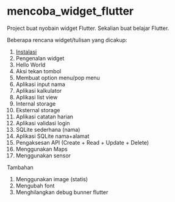# mencoba_widget_flutter

Project buat nyobain widget Flutter.
Sekalian buat belajar Flutter. 

Beberapa rencana widget/tulisan yang dicakup:

1.	[Instalasi](https://medium.com/@vianv31253/belajar-flutter-instalasi-902d17a07e2c)
2.	Pengenalan widget
3.	Hello World
4.	Aksi tekan tombol
5.	Membuat option menu/pop menu
6.	Aplikasi input nama
7.	Aplikasi kalkulator
8.	Aplikasi list view
9.	Internal storage
10.	Eksternal storage
11.	Aplikasi catatan harian
12.	Aplikasi validasi login
13.	SQLite sederhana (nama)
14.	Aplikasi SQLite nama+alamat
15.	Pengaksesan API (Create + Read + Update + Delete)
16.	Menggunakan Maps
17.	Menggunakan sensor

Tambahan
1.	Menggunakan image (statis)
2.	Mengubah font
3.	Menghilangkan debug bunner flutter
